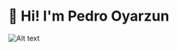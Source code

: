 <h1 align="left">👋 Hi! I'm Pedro Oyarzun</h1>

![Alt text](https://spotify-recently-played-readme.vercel.app/api?user=pedrooyarzun-uy&width=800)
